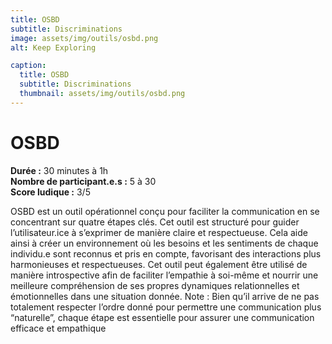 ```yaml
---
title: OSBD
subtitle: Discriminations
image: assets/img/outils/osbd.png
alt: Keep Exploring

caption:
  title: OSBD
  subtitle: Discriminations
  thumbnail: assets/img/outils/osbd.png
---
```

# OSBD
**Durée :** 30 minutes à 1h  
**Nombre de participant.e.s :** 5 à 30  
**Score ludique :** 3/5

OSBD est un outil opérationnel conçu pour faciliter la communication en se concentrant sur quatre étapes clés. Cet outil est structuré pour guider l’utilisateur.ice à s’exprimer de manière claire et respectueuse. Cela aide ainsi à créer un environnement où les besoins et les sentiments de chaque individu.e sont reconnus et pris en compte, favorisant des interactions plus harmonieuses et respectueuses. Cet outil peut également être utilisé de manière introspective afin de faciliter l’empathie à soi-même et nourrir une meilleure compréhension de ses propres dynamiques relationnelles et émotionnelles dans une situation donnée.
Note : Bien qu’il arrive de ne pas totalement respecter l’ordre donné pour permettre une communication plus “naturelle”, chaque étape est essentielle pour assurer une communication efficace et empathique
